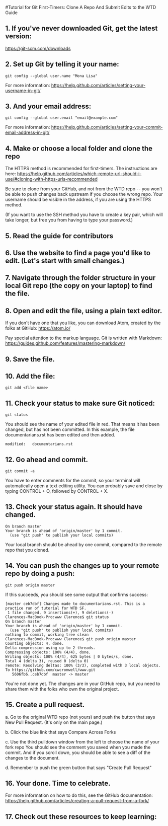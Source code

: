 
#Tutorial for Git First-Timers: Clone A Repo And Submit Edits to the WTD Guide

## 1. If you've never downloaded Git, get the latest version:
https://git-scm.com/downloads


## 2. Set up Git by telling it your name:

````
git config --global user.name "Mona Lisa"
````
For more information:  https://help.github.com/articles/setting-your-username-in-git/

## 3. And your email address:

````
git config --global user.email "email@example.com"
````
For more information: https://help.github.com/articles/setting-your-commit-email-address-in-git/

## 4. Make or choose a local folder and clone the repo

The HTTPS method is recommended for first-timers. The instructions are here: https://help.github.com/articles/which-remote-url-should-i-use/#cloning-with-https-urls-recommended

Be sure to clone from your GitHub, and not from the WTD repo -- you won't be able to push changes back upstream if you choose the wrong repo. Your username should be visible in the address, if you are using the HTTPS method.

(If you want to use the SSH method you have to create a key pair, which will take longer, but free you from having to type your password.)

## 5. Read the guide for contributors

## 6. Use the website to find a page you'd like to edit. (Let's start with small changes.)

## 7. Navigate through the folder structure in your local Git repo (the copy on your laptop) to find the file.

## 8. Open and edit the file, using a plain text editor.

If you don't have one that you like, you can download Atom, created by the folks at GitHub:
https://atom.io/

Pay special attention to the markup language. Git is written with Markdown:
https://guides.github.com/features/mastering-markdown/

## 9. Save the file.

## 10. Add the file:

````
git add <file name>
````

## 11. Check your status to make sure Git noticed:

````
git status
````

You should see the name of your edited file in red. That means it has been changed, but has not been committed. In this example, the file documentarians.rst has been edited and then added.

````
modified:   documentarians.rst
````

## 12. Go ahead and commit.

````
git commit -a
````

You have to enter comments for the commit, so your terminal will automatically open a text editing utility. You can probably save and close by typing CONTROL + O, followed by CONTROL + X.

## 13. Check your status again. It should have changed.

````
On branch master
Your branch is ahead of 'origin/master' by 1 commit.
  (use "git push" to publish your local commits)
````

Your local branch should be ahead by one commit, compared to the remote repo that you cloned.

## 14. You can push the changes up to your remote repo by doing a push:

````
git push origin master

````

If this succeeds, you should see some output that confirms success:


````
[master ceb7dbf] Changes made to documentarians.rst. This is a practice run of tutorial for WTD SF.
 1 file changed, 9 insertions(+), 9 deletions(-)
Clarences-MacBook-Pro:www Clarence$ git status
On branch master
Your branch is ahead of 'origin/master' by 1 commit.
  (use "git push" to publish your local commits)
nothing to commit, working tree clean
Clarences-MacBook-Pro:www Clarence$ git push origin master
Counting objects: 4, done.
Delta compression using up to 2 threads.
Compressing objects: 100% (4/4), done.
Writing objects: 100% (4/4), 625 bytes | 0 bytes/s, done.
Total 4 (delta 3), reused 0 (delta 0)
remote: Resolving deltas: 100% (3/3), completed with 3 local objects.
To https://github.com/cwcromwell/www.git
   5606fb6..ceb7dbf  master -> master

````

You're not done yet. The changes are in your GitHub repo, but you need to share them with the folks who own the original project.

## 15. Create a pull request.

a. Go to the original WTD repo (not yours) and push the button that says New Pull Request. (It's only on the main page.)

b. Click the blue link that says Compare Across Forks

c. Use the third pulldown window from the left to choose the name of your fork repo
You should see the comment you saved when you made the commit. And if you scroll down, you should be able to see a diff of the changes to the document. 

d. Remember to push the green button that says "Create Pull Request"

## 16. Your done. Time to celebrate. 

For more information on how to do this, see the GitHub documentation:
https://help.github.com/articles/creating-a-pull-request-from-a-fork/

## 17. Check out these resources to keep learning:
